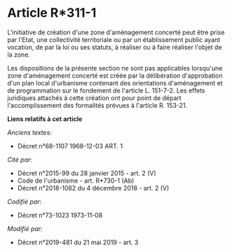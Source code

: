 # Article R*311-1

L'initiative de création d'une zone d'aménagement concerté peut être prise par l'Etat, une collectivité territoriale ou par
un établissement public ayant vocation, de par la loi ou ses statuts, à réaliser ou à faire réaliser l'objet de la zone.

Les dispositions de la présente section ne sont pas applicables lorsqu'une zone d'aménagement concerté est créée par la
délibération d'approbation d'un plan local d'urbanisme contenant des orientations d'aménagement et de programmation sur le
fondement de l'article L. 151-7-2. Les effets juridiques attachés à cette création ont pour point de départ l'accomplissement
des formalités prévues à l'article R. 153-21.

**Liens relatifs à cet article**

_Anciens textes_:

  - Décret n°68-1107 1968-12-03 ART. 1

_Cité par_:

  - Décret n°2015-99 du 28 janvier 2015 - art. 2 (V)
  - Code de l'urbanisme - art. R*730-1 (Ab)
  - Décret n°2018-1082 du 4 décembre 2018 - art. 2 (V)

_Codifié par_:

  - Décret n°73-1023 1973-11-08

_Modifié par_:

  - Décret n°2019-481 du 21 mai 2019 - art. 3
